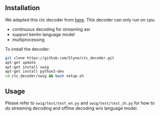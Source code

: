 ## Installation

We adapted this ctc decoder from [here](https://github.com/PaddlePaddle/DeepSpeech/tree/develop/deepspeech/decoders/swig).
This decoder can only run on cpu.

* continuous decoding for streaming asr
* support kenlm language model
* multiprocessing

To install the decoder:
```bash
git clone https://github.com/Slyne/ctc_decoder.git
apt-get update
apt-get install swig
apt-get install python3-dev 
cd ctc_decoder/swig && bash setup.sh
```

## Usage

Please refer to ```swig/test/test_en.py``` and ```swig/test/test_zh.py``` for how to do streaming decoding and offline decoding w/o language model.
